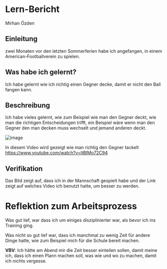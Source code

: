 # Lern-Bericht
Mirhan Özden

## Einleitung

zwei Monaten vor den letzten Sommerferien habe ich angefangen, in einem American-Footballverein zu spielen.

## Was habe ich gelernt?

Ich habe gelernt wie ich richtig einen Gegner decke, damit er nicht den Ball fangen kann.

## Beschreibung

Ich habe vieles gelernt, wie zum Beispiel wie man den Gegner deckt, wie man die richtigen Entscheidungen trifft, ein Beispiel wäre wenn man den Gegner den man decken muss wechselt und jemand anderen deckt.

![image](https://user-images.githubusercontent.com/111046193/185320274-6c64cb4b-ba1c-4a45-a883-34280355887b.png)

In diesem Video wird gezeigt wie man richtig den Gegner tackelt
https://www.youtube.com/watch?v=ltBIMo72C94

## Verifikation

Das Bild zeigt auf, dass ich in der Mannschaft gespielt habe und der Link zeigt auf welches Video ich benutzt hatte, um besser zu werden.

# Reflektion zum Arbeitsprozess

Was gut lief, war dass ich um einiges disziplinierter war, als bevor ich ins Training ging.

Was nicht so gut lief war, dass ich manchmal zu wenig Zeit für andere Dinge hatte, wie zum Beispiel mich für die Schule bereit machen.

**VBV**: 
Ich hätte am Abend mir die Zeit besser einteilen sollen, damit meine ich, dass ich einen Plann machen soll, was wie und wo zu machen, damit ich nichts vergesse.
